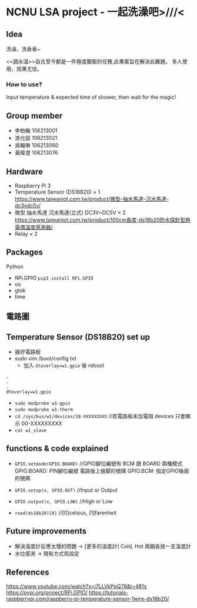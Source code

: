 NCNU LSA project - 一起洗澡吧>///<
===
## Idea
洗澡，洗香香~ 

<<調水溫>>自古至今都是一件極度艱鉅的任務,此專案旨在解決此難題。
多人使用，效果尤佳。

### How to use?
Input temperature & expected time of shower, then wait for the magic!

## Group member
- 李柏翰 106213001
- 游允喆 106213021
- 吳翰琳 106213060
- 黃暐澄 106213076

## Hardware
  - Raspberry Pi 3
  - Temperature Sensor (DS18B20) × 1          https://www.taiwaniot.com.tw/product/微型-抽水馬達-沉水馬達-dc3vdc5v/
  - 微型 抽水馬達 沉水馬達(立式) DC3V~DC5V × 2    https://www.taiwaniot.com.tw/product/100cm長度-ds18b20防水探針型熱電偶溫度感測器/
  - Relay × 2

## Packages
Python
  - RPi.GPIO  ```pip3 install RPi.GPIO```
  - os
  - glob
  - time

## 電路圖

## Temperature Sensor (DS18B20) set up
 - 接好電路板
 - sudo vim /boot/config.txt
    - 加入 ```dtoverlay=w1.gpio``` 後 reboot
 ```=
 .
 .
 .
 dtoverlay=w1.gpio
 ```
 - ```sudo modprobe w1-gpio ```
 - ```sudo modprobe w1-therm```
 - ```cd /sys/bus/w1/devices/28-XXXXXXXXX```    //若電路板未加電阻 devices 只會顯示 00-XXXXXXXXX
 - ```cat w1_slave```

## functions & code explained
  - ```GPIO.setmode(GPIO.BOARD)```  //GPIO腳位編號有 BCM 跟 BOARD 兩種模式
                                GPIO.BOARD: PIN腳位編號  電路版上接脚的號碼  GPIO.BCM: 指定GPIO後面的號碼
  - ```GPIO.setup(x, GPIO.OUT)```   //Input or Output
  - ```GPIO.output(x, GPIO.LOW)```  //High or Low
  
  - ```read(ds18b20)[0]```          //[0]celsius, [1]farenheit
  
## Future improvements
  - 解決溫度計反應太慢的問題 → [更多的溫度計] Cold, Hot 兩鍋各放一支溫度計
  - 水位感測 → 現有方式爲設定

## References
  https://www.youtube.com/watch?v=j7LLVkPpQ78&t=481s
  https://pypi.org/project/RPi.GPIO/
  https://tutorials-raspberrypi.com/raspberry-pi-temperature-sensor-1wire-ds18b20/
  
